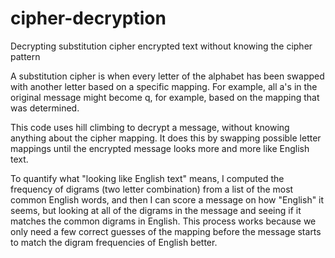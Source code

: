 # cipher-decryption
Decrypting substitution cipher encrypted text without knowing the cipher pattern

A substitution cipher is when every letter of the alphabet has been swapped with another letter based on a specific mapping.
For example, all a's in the original message might become q, for example, based on the mapping that was determined.

This code uses hill climbing to decrypt a message, without knowing anything about the cipher mapping.
It does this by swapping possible letter mappings until the encrypted message looks more and more like English text.

To quantify what "looking like English text" means, I computed the frequency of digrams (two letter combination) from a list of the
most common English words, and then I can score a message on how "English" it seems, but looking at all of the digrams in the message
and seeing if it matches the common digrams in English. This process works because we only need a few correct guesses of the mapping before the 
message starts to match the digram frequencies of English better.
